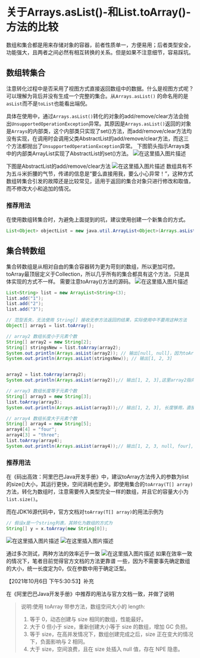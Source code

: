 

# 关于Arrays.asList()-和List.toArray()-方法的比较

数组和集合都是用来存储对象的容器，前者性质单一，方便易用；后者类型安全，功能强大，且两者之间必然有相互转换的关系。但是如果不注意细节，容易踩坑。
## 数组转集合

注意转化过程中是否采用了视图方式直接返回数组中的数据。什么是视图方式呢？可以理解为背后并没有生成一个完整的集合。从`Arrays.asList()` 的命名用的是`asList`而不是`toList`也能看出端倪。

具体在使用中，通过`Arrays.asList()`转化的对象的add/remove/clear方法会抛出`UnsupportedOperationException`异常。其原因是`Arrays.asList()`返回的对象是`Arrays`的内部类，这个内部类只实现了set()方法，而add/remove/clear方法均没有实现，在调用时会调用父类AbstractList的add/remove/clear方法，而这三个方法都抛出了`UnsupportedOperationException`异常。
下图箭头指示Arrays类中的内部类ArrayList实现了AbstractList的set()方法。
![在这里插入图片描述](https://holon-image.oss-cn-beijing.aliyuncs.com/img/202204121750963.png)

下图是AbstractList的add/remove/clear方法
![在这里插入图片描述](https://holon-image.oss-cn-beijing.aliyuncs.com/img/202204121750349.png)
数组具有不为五斗米折腰的气节，传递的信息是“要么直接用我，要么小心异常！”，这种方式数组转集合引发的故障还是比较常见，适用于返回的集合对象只进行修改和取值，而不修改大小和追加的情况。

### 推荐用法
在使用数组转集合时，为避免上面提到的坑，建议使用创建一个新集合的方式。
```java
List<Object> objectList = new java.util.ArrayList<Object>(Arrays.asList(数组));
```

## 集合转数组

集合转数组是从相对自由的集合容器转为更为苛刻的数组，所以更加可控。
toArray最顶层定义于Collection，所以几乎所有的集合都具有这个方法，只是具体实现的方式不一样。
需要注意toArray()方法的源码。
![在这里插入图片描述](https://holon-image.oss-cn-beijing.aliyuncs.com/img/202204121750250.png)

```java
List<String> list = new ArrayList<String>(3);
list.add("1");
list.add("2");
list.add("3");

// 范型丢失，无法使用 String[] 接收无参方法返回的结果，实际使用中不要用这种方法
Object[] array1 = list.toArray();

// array2 数组长度小于元素个数
String[] array2 = new String[2];
String[] stringsNew = list.toArray(array2);
System.out.println(Arrays.asList(array2)); // 输出[null, null]，因为toArray方法中新建了一个数组返回，没有用到array2
System.out.println(Arrays.asList(stringsNew)); // 输出[1, 2, 3]


array2 = list.toArray(array2);
System.out.println(Arrays.asList(array2));// 输出[1, 2, 3],这里array2指向了toArray方法内新生成的数组

// array3 数组长度等于元素个数
String[] array3 = new String[3];
list.toArray(array3);
System.out.println(Arrays.asList(array3));// 输出[1, 2, 3], 长度够用，直接复制

// array4 数组长度大于元素个数
String[] array4 = new String[5];
array4[4] = "four";
array4[3] = "three";
list.toArray(array4);
System.out.println(Arrays.asList(array4));// 输出[1, 2, 3, null, four], 长度超了，其中array4[list.size()]位置的元素被置为了null，后面的元素则没有影响。
```

### 推荐用法
在《码出高效：阿里巴巴Java开发手册》中，建议toArray方法传入的参数为list的size()大小，其运行更快，空间消耗也更少。即使用集合的`toArray(T[] array)`方法，转化为数组时，注意需要传入类型完全一样的数组，并且它的容量大小为`list.size()`。

而在JDK16源代码中，官方文档对`toArray(T[] array)`的用法示例为
```java
// 假设x是一个string列表，其转化为数组的方式为
String[] y = x.toArray(new String[0]);
```
![在这里插入图片描述](https://holon-image.oss-cn-beijing.aliyuncs.com/img/202204121751580.png)
![在这里插入图片描述](https://holon-image.oss-cn-beijing.aliyuncs.com/img/202204121751451.png)

通过多次测试，两种方法的效率近乎一致
![在这里插入图片描述](https://holon-image.oss-cn-beijing.aliyuncs.com/img/202204121751551.png)
如果在效率一致的情况下，笔者目前觉得官方文档的方法更靠谱 一些，因为不需要事先确定数组的大小，统一长度定为0，仅在参数中用于确定泛型。

【2021年10月6日 下午5:30:53】补充

在《阿里巴巴Java开发手册》中推荐的用法与官方文档一致，并做了说明
>说明:使用 toArray 带参方法，数组空间大小的 length:
>1. 等于 0，动态创建与 size 相同的数组，性能最好。
>2. 大于 0 但小于 size，重新创建大小等于 size 的数组，增加 GC 负担。
>3. 等于 size，在高并发情况下，数组创建完成之后，size 正在变大的情况下，负面影响与 2 相同。
>4. 大于 size，空间浪费，且在 size 处插入 null 值，存在 NPE 隐患。